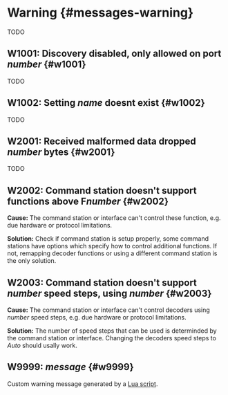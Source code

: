 # Warning {#messages-warning}

TODO


## W1001: Discovery disabled, only allowed on port *number* {#w1001}

TODO


## W1002: Setting *name* doesnt exist {#w1002}

TODO


## W2001: Received malformed data dropped *number* bytes {#w2001}

TODO


## W2002: Command station doesn't support functions above F*number* {#w2002}

**Cause:** The command station or interface can't control these function, e.g. due hardware or protocol limitations.

**Solution:** Check if command station is setup properly, some command stations have options which specify how to control additional functions.
If not, remapping decoder functions or using a different command station is the only solution.


## W2003: Command station doesn't support *number* speed steps, using *number* {#w2003}

**Cause:** The command station or interface can't control decoders using *number* speed steps, e.g. due hardware or protocol limitations.

**Solution:** The number of speed steps that can be used is determinded by the command station or interface. Changing the decoders speed steps to *Auto* should usally work.


## W9999: *message* {#w9999}

Custom warning message generated by a [Lua script](../lua.md).
